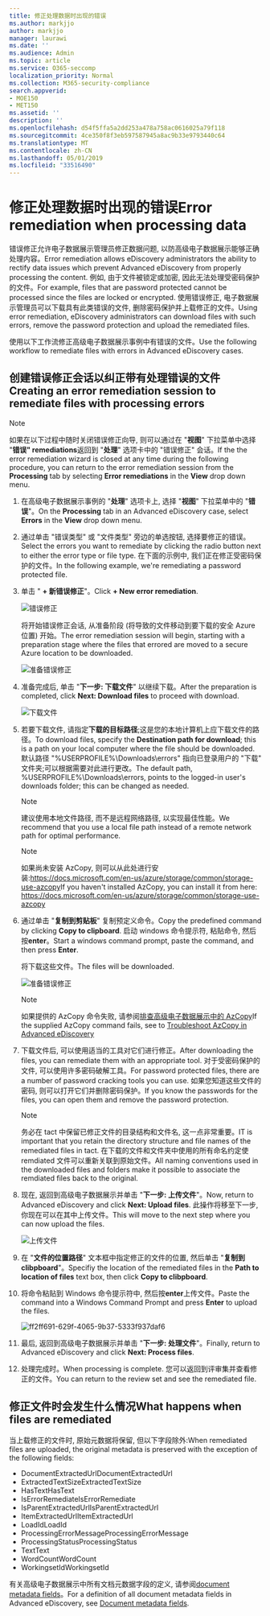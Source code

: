 ```yaml
---
title: 修正处理数据时出现的错误
ms.author: markjjo
author: markjjo
manager: laurawi
ms.date: ''
ms.audience: Admin
ms.topic: article
ms.service: O365-seccomp
localization_priority: Normal
ms.collection: M365-security-compliance
search.appverid:
- MOE150
- MET150
ms.assetid: ''
description: ''
ms.openlocfilehash: d54f5ffa5a2dd253a478a758ac0616025a79f118
ms.sourcegitcommit: 4ce350f8f3eb597587945a8ac9b33e9793440c64
ms.translationtype: MT
ms.contentlocale: zh-CN
ms.lasthandoff: 05/01/2019
ms.locfileid: "33516490"
---
```

# <a name="error-remediation-when-processing-data"></a><span data-ttu-id="83b6f-102">修正处理数据时出现的错误</span><span class="sxs-lookup"><span data-stu-id="83b6f-102">Error remediation when processing data</span></span>

<span data-ttu-id="83b6f-103">错误修正允许电子数据展示管理员修正数据问题, 以防高级电子数据展示能够正确处理内容。</span><span class="sxs-lookup"><span data-stu-id="83b6f-103">Error remediation allows eDiscovery administrators the ability to rectify data issues which prevent Advanced eDiscovery from properly processing the content.</span></span> <span data-ttu-id="83b6f-104">例如, 由于文件被锁定或加密, 因此无法处理受密码保护的文件。</span><span class="sxs-lookup"><span data-stu-id="83b6f-104">For example, files that are password protected cannot be processed since the files are locked or encrypted.</span></span> <span data-ttu-id="83b6f-105">使用错误修正, 电子数据展示管理员可以下载具有此类错误的文件, 删除密码保护并上载修正的文件。</span><span class="sxs-lookup"><span data-stu-id="83b6f-105">Using error remediation, eDiscovery administrators can download files with such errors, remove the password protection and upload the remediated files.</span></span>

<span data-ttu-id="83b6f-106">使用以下工作流修正高级电子数据展示事例中有错误的文件。</span><span class="sxs-lookup"><span data-stu-id="83b6f-106">Use the following workflow to remediate files with errors in Advanced eDiscovery cases.</span></span>

## <a name="creating-an-error-remediation-session-to-remediate-files-with-processing-errors"></a><span data-ttu-id="83b6f-107">创建错误修正会话以纠正带有处理错误的文件</span><span class="sxs-lookup"><span data-stu-id="83b6f-107">Creating an error remediation session to remediate files with processing errors</span></span>

>[!NOTE]
><span data-ttu-id="83b6f-108">如果在以下过程中随时关闭错误修正向导, 则可以通过在 "**视图**" 下拉菜单中选择 "**错误" remediations**返回到 "**处理**" 选项卡中的 "错误修正" 会话。</span><span class="sxs-lookup"><span data-stu-id="83b6f-108">If the the error remediation wizard is closed at any time during the following procedure, you can return to the error remediation session from the **Processing** tab by selecting **Error remediations** in the **View** drop down menu.</span></span>

1. <span data-ttu-id="83b6f-109">在高级电子数据展示事例的 "**处理**" 选项卡上, 选择 "**视图**" 下拉菜单中的 "**错误**"。</span><span class="sxs-lookup"><span data-stu-id="83b6f-109">On the **Processing** tab in an Advanced eDiscovery case, select **Errors** in the **View** drop down menu.</span></span>

2. <span data-ttu-id="83b6f-110">通过单击 "错误类型" 或 "文件类型" 旁边的单选按钮, 选择要修正的错误。</span><span class="sxs-lookup"><span data-stu-id="83b6f-110">Select the errors you want to remediate by clicking the radio button next to either the error type or file type.</span></span>  <span data-ttu-id="83b6f-111">在下面的示例中, 我们正在修正受密码保护的文件。</span><span class="sxs-lookup"><span data-stu-id="83b6f-111">In the following example, we're remediating a password protected file.</span></span>

3. <span data-ttu-id="83b6f-112">单击 " **+ 新错误修正**"。</span><span class="sxs-lookup"><span data-stu-id="83b6f-112">Click **+ New error remediation**.</span></span>

    ![错误修正](../media/8c2faf1a-834b-44fc-b418-6a18aed8b81a.png)

    <span data-ttu-id="83b6f-114">将开始错误修正会话, 从准备阶段 (将导致的文件移动到要下载的安全 Azure 位置) 开始。</span><span class="sxs-lookup"><span data-stu-id="83b6f-114">The error remediation session will begin, starting with a preparation stage where the files that errored are moved to a secure Azure location to be downloaded.</span></span>

    ![准备错误修正](../media/390572ec-7012-47c4-a6b6-4cbb5649e8a8.png)

4. <span data-ttu-id="83b6f-116">准备完成后, 单击 "**下一步: 下载文件**" 以继续下载。</span><span class="sxs-lookup"><span data-stu-id="83b6f-116">After the preparation is completed, click **Next: Download files** to proceed with download.</span></span>

    ![下载文件](../media/6ac04b09-8e13-414a-9e24-7c75ba586363.png)

5. <span data-ttu-id="83b6f-118">若要下载文件, 请指定**下载的目标路径**;这是您的本地计算机上应下载文件的路径。</span><span class="sxs-lookup"><span data-stu-id="83b6f-118">To download files, specify the **Destination path for download**; this is a path on your local computer where the file should be downloaded.</span></span>  <span data-ttu-id="83b6f-119">默认路径 "%USERPROFILE%\Downloads\errors" 指向已登录用户的 "下载" 文件夹;可以根据需要对此进行更改。</span><span class="sxs-lookup"><span data-stu-id="83b6f-119">The default path, %USERPROFILE%\Downloads\errors, points to the logged-in user's downloads folder; this can be changed as needed.</span></span>

    >[!NOTE]
    ><span data-ttu-id="83b6f-120">建议使用本地文件路径, 而不是远程网络路径, 以实现最佳性能。</span><span class="sxs-lookup"><span data-stu-id="83b6f-120">We recommend that you use a local file path instead of a remote network path for optimal performance.</span></span>

    > [!NOTE]
    > <span data-ttu-id="83b6f-121">如果尚未安装 AzCopy, 则可以从此处进行安装:https://docs.microsoft.com/en-us/azure/storage/common/storage-use-azcopy</span><span class="sxs-lookup"><span data-stu-id="83b6f-121">If you haven't installed AzCopy, you can install it from here: https://docs.microsoft.com/en-us/azure/storage/common/storage-use-azcopy</span></span>

6. <span data-ttu-id="83b6f-122">通过单击 "**复制到剪贴板**" 复制预定义命令。</span><span class="sxs-lookup"><span data-stu-id="83b6f-122">Copy the predefined command by clicking **Copy to clipboard**.</span></span> <span data-ttu-id="83b6f-123">启动 windows 命令提示符, 粘贴命令, 然后按**enter**。</span><span class="sxs-lookup"><span data-stu-id="83b6f-123">Start a windows command prompt, paste the command, and then press **Enter**.</span></span>  

    <span data-ttu-id="83b6f-124">将下载这些文件。</span><span class="sxs-lookup"><span data-stu-id="83b6f-124">The files will be downloaded.</span></span>

    ![准备错误修正](../media/f364ab4d-31c5-4375-b69f-650f694a2f69.png)

    > [!NOTE]
    > <span data-ttu-id="83b6f-126">如果提供的 AzCopy 命令失败, 请参阅[排查高级电子数据展示中的 AzCopy](troubleshooting-azcopy.md)</span><span class="sxs-lookup"><span data-stu-id="83b6f-126">If the supplied AzCopy command fails, see to [Troubleshoot AzCopy in Advanced eDiscovery](troubleshooting-azcopy.md)</span></span>

7. <span data-ttu-id="83b6f-127">下载文件后, 可以使用适当的工具对它们进行修正。</span><span class="sxs-lookup"><span data-stu-id="83b6f-127">After downloading the files, you can remediate them with an appropriate tool.</span></span> <span data-ttu-id="83b6f-128">对于受密码保护的文件, 可以使用许多密码破解工具。</span><span class="sxs-lookup"><span data-stu-id="83b6f-128">For password protected files, there are a number of password cracking tools you can use.</span></span> <span data-ttu-id="83b6f-129">如果您知道这些文件的密码, 则可以打开它们并删除密码保护。</span><span class="sxs-lookup"><span data-stu-id="83b6f-129">If you know the passwords for the files, you can open them and remove the password protection.</span></span>
    > [!NOTE]
    > <span data-ttu-id="83b6f-130">务必在 tact 中保留已修正文件的目录结构和文件名, 这一点非常重要。</span><span class="sxs-lookup"><span data-stu-id="83b6f-130">IT is important that you retain the directory structure and file names of the remediated files in tact.</span></span>  <span data-ttu-id="83b6f-131">在下载的文件和文件夹中使用的所有命名约定使 remdiated 文件可以重新关联到原始文件。</span><span class="sxs-lookup"><span data-stu-id="83b6f-131">All naming conventions used in the downloaded files and folders make it possible to associate the remdiated files back to the original.</span></span>

8. <span data-ttu-id="83b6f-132">现在, 返回到高级电子数据展示并单击 "**下一步: 上传文件**"。</span><span class="sxs-lookup"><span data-stu-id="83b6f-132">Now, return to Advanced eDiscovery and click **Next: Upload files**.</span></span>  <span data-ttu-id="83b6f-133">此操作将移至下一步, 你现在可以在其中上传文件。</span><span class="sxs-lookup"><span data-stu-id="83b6f-133">This will move to the next step where you can now upload the files.</span></span>

    ![上传文件](../media/af3d8617-1bab-4ecd-8de0-22e53acba240.png)

9. <span data-ttu-id="83b6f-135">在 "**文件的位置路径**" 文本框中指定修正的文件的位置, 然后单击 "**复制到 clibpboard**"。</span><span class="sxs-lookup"><span data-stu-id="83b6f-135">Specifiy the location of the remediated files in the **Path to location of files** text box, then click **Copy to clibpboard**.</span></span>

10. <span data-ttu-id="83b6f-136">将命令粘贴到 Windows 命令提示符中, 然后按**enter**上传文件。</span><span class="sxs-lookup"><span data-stu-id="83b6f-136">Paste the command into a Windows Command Prompt and press **Enter** to upload the files.</span></span>

    ![ff2ff691-629f-4065-9b37-5333f937daf6](../media/ff2ff691-629f-4065-9b37-5333f937daf6.png)

11. <span data-ttu-id="83b6f-138">最后, 返回到高级电子数据展示并单击 "**下一步: 处理文件**"。</span><span class="sxs-lookup"><span data-stu-id="83b6f-138">Finally, return to Advanced eDiscovery and click **Next: Process files**.</span></span>

12. <span data-ttu-id="83b6f-139">处理完成时。</span><span class="sxs-lookup"><span data-stu-id="83b6f-139">When processing is complete.</span></span>  <span data-ttu-id="83b6f-140">您可以返回到评审集并查看修正的文件。</span><span class="sxs-lookup"><span data-stu-id="83b6f-140">You can return to the review set and see the remediated file.</span></span>

## <a name="what-happens-when-files-are-remediated"></a><span data-ttu-id="83b6f-141">修正文件时会发生什么情况</span><span class="sxs-lookup"><span data-stu-id="83b6f-141">What happens when files are remediated</span></span>

<span data-ttu-id="83b6f-142">当上载修正的文件时, 原始元数据将保留, 但以下字段除外:</span><span class="sxs-lookup"><span data-stu-id="83b6f-142">When remediated files are uploaded, the original metadata is preserved with the exception of the following fields:</span></span> 

- <span data-ttu-id="83b6f-143">DocumentExtractedUrl</span><span class="sxs-lookup"><span data-stu-id="83b6f-143">DocumentExtractedUrl</span></span>
- <span data-ttu-id="83b6f-144">ExtractedTextSize</span><span class="sxs-lookup"><span data-stu-id="83b6f-144">ExtractedTextSize</span></span>
- <span data-ttu-id="83b6f-145">HasText</span><span class="sxs-lookup"><span data-stu-id="83b6f-145">HasText</span></span>
- <span data-ttu-id="83b6f-146">IsErrorRemediate</span><span class="sxs-lookup"><span data-stu-id="83b6f-146">IsErrorRemediate</span></span>
- <span data-ttu-id="83b6f-147">IsParentExtractedUrl</span><span class="sxs-lookup"><span data-stu-id="83b6f-147">IsParentExtractedUrl</span></span>
- <span data-ttu-id="83b6f-148">ItemExtractedUrl</span><span class="sxs-lookup"><span data-stu-id="83b6f-148">ItemExtractedUrl</span></span>
- <span data-ttu-id="83b6f-149">LoadId</span><span class="sxs-lookup"><span data-stu-id="83b6f-149">LoadId</span></span>
- <span data-ttu-id="83b6f-150">ProcessingErrorMessage</span><span class="sxs-lookup"><span data-stu-id="83b6f-150">ProcessingErrorMessage</span></span>
- <span data-ttu-id="83b6f-151">ProcessingStatus</span><span class="sxs-lookup"><span data-stu-id="83b6f-151">ProcessingStatus</span></span>
- <span data-ttu-id="83b6f-152">Text</span><span class="sxs-lookup"><span data-stu-id="83b6f-152">Text</span></span>
- <span data-ttu-id="83b6f-153">WordCount</span><span class="sxs-lookup"><span data-stu-id="83b6f-153">WordCount</span></span>
- <span data-ttu-id="83b6f-154">WorkingsetId</span><span class="sxs-lookup"><span data-stu-id="83b6f-154">WorkingsetId</span></span>

<span data-ttu-id="83b6f-155">有关高级电子数据展示中所有文档元数据字段的定义, 请参阅[document metadata fields](document-metadata-fields.md)。</span><span class="sxs-lookup"><span data-stu-id="83b6f-155">For a definition of all document metadata fields in Advanced eDiscovery, see [Document metadata fields](document-metadata-fields.md).</span></span>